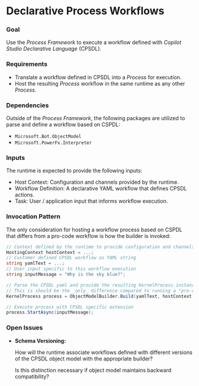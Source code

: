 # Declarative Process Workflows

### Goal

Use the _Process Framework_ to execute a workflow defined with _Copilot Studio Declarative Language_ (CPSDL).


### Requirements

- Translate a workflow defined in CPSDL into a _Process_ for execution.
- Host the resulting _Process_ workflow in the same runtime as any other _Process_.


### Dependencies

Outside of the _Process Framework_, the following packages are utilized to parse and define a workflow based on CSPDL:

- `Microsoft.Bot.ObjectModel`
- `Microsoft.PowerFx.Interpreter`


### Inputs

The runtime is expected to provide the following inputs:

- Host Context: Configuration and channels provided by the runtime. 
- Workflow Definition: A declarative YAML workflow that defines CPSDL actions.
- Task: User / application input that informs workflow execution.


### Invocation Pattern

The only consideration for hosting a workflow process based on CSPDL that differs from 
a pro-code workflow is how the builder is invoked:

```c#
// Context defined by the runtime to provide configuration and channels
HostingContext hostContext = ...;
// Customer defined CPSDL workflow as YAML string
string yamlText = ...;
// User input specific to this workflow execution
string inputMessage = "Why is the sky blue?";

// Parse the CPSDL yaml and provide the resulting KernelProcess instance
// This is should be the _only_ difference compared to running a "pro-code" process
KernelProcess process = ObjectModelBuilder.Build(yamlText, hostContext);

// Execute process with CPSDL specific extension
process.StartAsync(inputMessage);
```

### Open Issues

- **Schema Versioning:**
  
  How will the runtime associate workflows defined with different versions of the CPSDL object model with the appropriate builder?
  
  Is this distinction necessary if object model maintains backward compatibility?